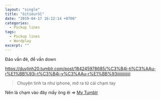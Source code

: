 ```yaml
---
layout: "single"
title: "ôitiêurồi"
date: "2019-04-17 16:12:14 +0700"
categories:
  - Pickup lines
tags:
  - Pickup lines
  - Wordplay
excerpt: ""
---
```


Đảo vần đê, để vần down

 <div class="tumblr-post" data-href="https://embed.tumblr.com/embed/post/jNqtmUqIXe_AVB_gfsrc9A/184245978685" data-did="da39a3ee5e6b4b0d3255bfef95601890afd80709"><a href="https://duylinh20.tumblr.com/post/184245978685/%C3%B4i-ti%C3%AAu-r%E1%BB%93i-t%C3%B4i-y%C3%AAu-r%E1%BB%93iiiiiiiiiiiii">https://duylinh20.tumblr.com/post/184245978685/%C3%B4i-ti%C3%AAu-r%E1%BB%93i-t%C3%B4i-y%C3%AAu-r%E1%BB%93iiiiiiiiiiiii</a></div>  <script async src="https://assets.tumblr.com/post.js"></script>

> Chuyện tình ta như iphone, mở ra từ cái chạm tay

Nên là chạm vào đây mấy ông êi => [My Tumblr](https://duylinh20.tumblr.com/)
